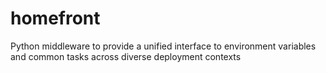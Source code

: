 # homefront
Python middleware to provide a unified interface to environment variables and common tasks across diverse deployment contexts

